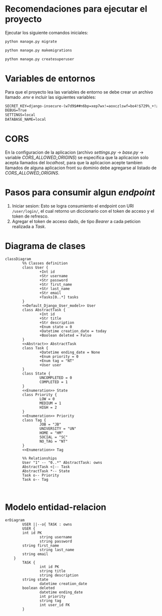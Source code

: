 # Recomendaciones para ejecutar el proyecto

Ejecutar los siguiente comandos iniciales:
```cmd
python manage.py migrate
```

```cmd
python manage.py makemigrations
```

```cmd
python manage.py createsuperuser
```

# Variables de entornos
Para que el proyecto lea las variables de entorno se debe crear un archivo llamado _.env_ e incluir las siguientes variables:

```cmd
SECRET_KEY=django-insecure-(w7d9$##n6bp=xep7wx!=aoxczlswf=bo4!$729%_+!zdn$o+!
DEBUG=True
SETTINGS=local
DATABASE_NAME=local
```

# CORS
En la configuracion de la aplicacion (archivo _settings.py_ -> _base.py_ -> variable _CORS_ALLOWED_ORIGINS_) se especifica que la aplicacion solo acepta llamados del _localhost_, para que la aplicacion acepte tambien llamados de alguna aplicacion front su dominio debe agregarse al listado de _CORS_ALLOWED_ORIGINS_.

# Pasos para consumir algun _endpoint_
1. Iniciar sesion: Esto se logra consumiento el endpoint con URI ```/user/login/```, el cual retorno un diccionario con el token de acceso y el token de refresco.
2. Agregar el token de acceso dado, de tipo _Bearer_ a cada peticion realizada a _Task_.

# Diagrama de clases
```mermaid
classDiagram
		%% Classes definition
		class User {
				+Int id
				+Str username
				+Str password
				+Str first_name
				+Str last_name
				+Str email
				+Tasks[0..*] tasks
		}
		<<Default_Django_User_model>> User
		class AbstractTask {
				+Int id
				+Str title
				+Str description
				+Enum state = 0
				+Datetime creation_date = today
				+Boolean deleted = False
		}
		<<Abstract>> AbstractTask
		class Task {
				+Datetime ending_date = None
				+Enum priority = 0
				+Enum tag = "NT"
				+User user
		}
		class State {
				UNCOMPLETED = 0
				COMPLETED = 1
		}
		<<Enumeration>> State
		class Priority {
				LOW = 0
				MEDIUM = 1
				HIGH = 2
		}
		<<Enumeration>> Priority
		class Tag {
				JOB = "JB"
				UNIVERSITY = "UN"
				HOME = "HM"
				SOCIAL = "SC"
				NO_TAG = "NT"
		}
		<<Enumeration>> Tag
		
		%% Relationships
		User "1" -- "0..*" AbstractTask: owns
		AbstractTask <|-- Task
		AbstractTask *-- State
		Task o-- Priority
		Task o-- Tag

		
```

# Modelo entidad-relacion
```mermaid
erDiagram
		USER ||--o{ TASK : owns
		USER {
        int id PK
				string username
				string password
        string first_name
				string last_name
        string email
    }
		TASK {
				int id PK
				string title
				string description
        string state
				datetime creation_date
        boolean deleted
				datetime ending_date
				int priority
				string tag
				int user_id FK
		}
```